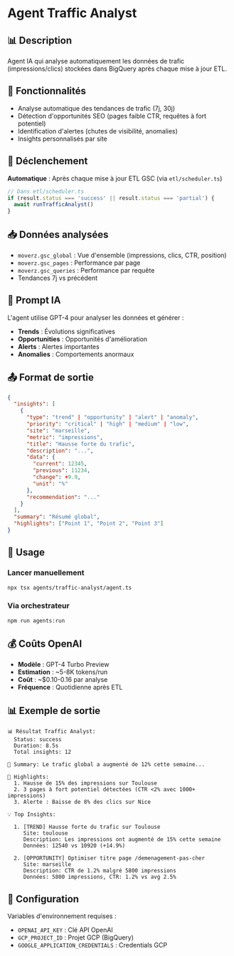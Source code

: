 # Agent Traffic Analyst

## 📊 Description

Agent IA qui analyse automatiquement les données de trafic (impressions/clics) stockées dans BigQuery après chaque mise à jour ETL.

## 🎯 Fonctionnalités

- Analyse automatique des tendances de trafic (7j, 30j)
- Détection d'opportunités SEO (pages faible CTR, requêtes à fort potentiel)
- Identification d'alertes (chutes de visibilité, anomalies)
- Insights personnalisés par site

## 🔄 Déclenchement

**Automatique** : Après chaque mise à jour ETL GSC (via `etl/scheduler.ts`)

```typescript
// Dans etl/scheduler.ts
if (result.status === 'success' || result.status === 'partial') {
  await runTrafficAnalyst()
}
```

## 📥 Données analysées

- `moverz.gsc_global` : Vue d'ensemble (impressions, clics, CTR, position)
- `moverz.gsc_pages` : Performance par page
- `moverz.gsc_queries` : Performance par requête
- Tendances 7j vs précédent

## 🧠 Prompt IA

L'agent utilise GPT-4 pour analyser les données et générer :
- **Trends** : Évolutions significatives
- **Opportunities** : Opportunités d'amélioration
- **Alerts** : Alertes importantes
- **Anomalies** : Comportements anormaux

## 📤 Format de sortie

```json
{
  "insights": [
    {
      "type": "trend" | "opportunity" | "alert" | "anomaly",
      "priority": "critical" | "high" | "medium" | "low",
      "site": "marseille",
      "metric": "impressions",
      "title": "Hausse forte du trafic",
      "description": "...",
      "data": {
        "current": 12345,
        "previous": 11234,
        "change": +9.9,
        "unit": "%"
      },
      "recommendation": "..."
    }
  ],
  "summary": "Résumé global",
  "highlights": ["Point 1", "Point 2", "Point 3"]
}
```

## 🚀 Usage

### Lancer manuellement

```bash
npx tsx agents/traffic-analyst/agent.ts
```

### Via orchestrateur

```bash
npm run agents:run
```

## 💰 Coûts OpenAI

- **Modèle** : GPT-4 Turbo Preview
- **Estimation** : ~5-8K tokens/run
- **Coût** : ~$0.10-0.16 par analyse
- **Fréquence** : Quotidienne après ETL

## 📊 Exemple de sortie

```
📊 Résultat Traffic Analyst:
  Status: success
  Duration: 8.5s
  Total insights: 12

📝 Summary: Le trafic global a augmenté de 12% cette semaine...

🎯 Highlights:
  1. Hausse de 15% des impressions sur Toulouse
  2. 3 pages à fort potentiel détectées (CTR <2% avec 1000+ impressions)
  3. Alerte : Baisse de 8% des clics sur Nice

💡 Top Insights:

  1. [TREND] Hausse forte du trafic sur Toulouse
     Site: toulouse
     Description: Les impressions ont augmenté de 15% cette semaine
     Données: 12540 vs 10920 (+14.9%)

  2. [OPPORTUNITY] Optimiser titre page /demenagement-pas-cher
     Site: marseille
     Description: CTR de 1.2% malgré 5800 impressions
     Données: 5800 impressions, CTR: 1.2% vs avg 2.5%
```

## 🔧 Configuration

Variables d'environnement requises :
- `OPENAI_API_KEY` : Clé API OpenAI
- `GCP_PROJECT_ID` : Projet GCP (BigQuery)
- `GOOGLE_APPLICATION_CREDENTIALS` : Credentials GCP

